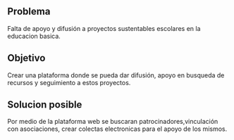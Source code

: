 

## Problema

Falta de apoyo y difusión a proyectos sustentables escolares en la educacion basica.

## Objetivo

Crear una plataforma donde se pueda dar difusión, apoyo en busqueda de recursos y seguimiento a estos proyectos. 

## Solucion posible

Por medio de la plataforma web se  buscaran patrocinadores,vinculación con asociaciones, crear colectas electronicas para el apoyo de los mismos.



